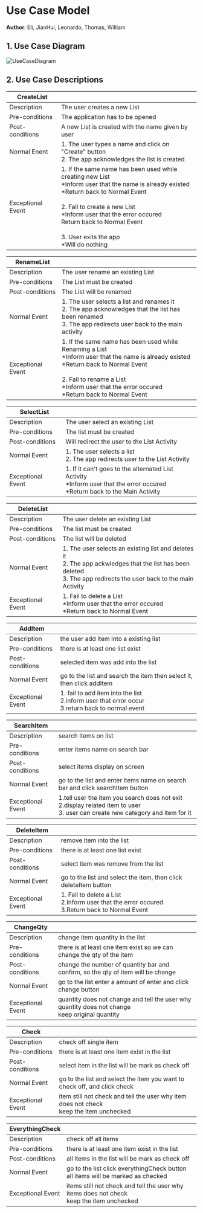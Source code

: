 # Use Case Model



**Author**: Eli, JianHui, Leonardo, Thomas, William

## 1. Use Case Diagram
![UseCaseDiagram](https://github.com/qc-se-spring2019/370Spring19Team3/blob/master/GroupProject/Docs/UseCaseDiagram.jpg)
## 2. Use Case Descriptions
|CreateList||
|----------------|-----------|
| Description        |The user creates a new List|
| Pre-conditions        |The application has to be opened|
| Post-conditions        |A new List is created with the name given by user|
| Normal Enent       |1. The user types a name and click on "Create" button <br> 2. The app acknowledges the list is created|
| Exceptional Event       |1. If the same name has been used while creating new List <br> <space> *Inform user that the name is already existed <br> <space> *Return back to Normal Event <br><br>2. Fail to create a new List <br><space> *Inform user that the error occured <br><space> Return back to Normal Event <br><br> 3. User exits the app <br><space> *Will do nothing |

|RenameList||
|----------------|-----------|
| Description        |The user rename an existing List|
| Pre-conditions        |The List must be created|
| Post-conditions        |The List will be renamed|
| Normal Event       |1. The user selects a list and renames it <br> 2. The app acknowledges that the list has been renamed <br> 3. The app redirects user back to the main activity |
| Exceptional Event       |1. If the same name has been used while Renaming a List <br> <space> *Inform user that the name is already existed <br> <space> *Return back to Normal Event <br><br>2. Fail to rename a List <br><space> *Inform user that the error occured <br><space> *Return back to Normal Event|

|SelectList||
|----------------|-----------|
| Description        |The user select an existing List|
| Pre-conditions        |The list must be created|
| Post-conditions        |Will redirect the user to the List Activity|
| Normal Event       |1. The user selects a list <br> 2. The app redirects user to the List Activity|
| Exceptional Event       |1. If it can't goes to the alternated List Activity<br>*Inform user that the error occured<br> *Return back to the Main Activity|

|DeleteList||
|----------------|-----------|
| Description        |The user delete an existing List|
| Pre-conditions        |The list must be created|
| Post-conditions        |The list will be deleted|
| Normal Event       |1. The user selects an existing list and deletes it<br> 2. The app ackwledges that the list has been deleted <br> 3. The app redirects the user back to the main Activity|
| Exceptional Event       |1. Fail to delete a List <br><space> *Inform user that the error occured <br><space> *Return back to Normal Event|

|AddItem||
|----------------|-----------|
| Description        |the user add item into a existing list|
| Pre-conditions        |there is at least one list exist|
| Post-conditions        |selected item was add into the list|
| Normal Event       |go to the list and search the item then select it, then click addItem|
| Exceptional Event       |1. fail to add item into the list <br><space>2.inform user that error occur<br><space>3.return back to normal event|

|SearchItem||
|----------------|-----------|
| Description        |search items on list|
| Pre-conditions        |enter items name on search bar|
| Post-conditions        |select items display on screen|
| Normal Event       |go to the list and enter items name on search bar and click searchItem button|
| Exceptional Event       |1.tell user the item you search does not exit<br><space>2.display related item to user <br><space>3. user can create new category and item for it|

|DeleteItem||
|----------------|-----------|
| Description        |remove item into the list|
| Pre-conditions        |there is at least one list exist|
| Post-conditions        |select item was remove from the list|
| Normal Event       |go to the list and select the item, then click deleteItem button|
| Exceptional Event      |1. Fail to delete a List <br><space> 2.Inform user that the error occured <br><space> 3.Return back to Normal Event|

|ChangeQty||
|----------------|-----------|
| Description        |change item quantity in the list|
| Pre-conditions        |there is at least one item exist so we can change the qty of the item|
| Post-conditions        |change the number of quantity bar and confirm, so the qty of item will be change|
| Normal Event       |go to the list enter a amount of enter and click change button|
| Exceptional Event       |quantity does not change and tell the user why quantity does not change <br><space> keep original quantity|

|Check||
|----------------|-----------|
| Description        |check off single item|
| Pre-conditions        |there is at least one item exist in the list|
| Post-conditions        |select item in the list will be mark as check off|
| Normal Event       |go to the list and select the item you want to check off, and click check|
| Exceptional Event       |item still not check and tell the user why item does not check <br><space> keep the item unchecked

|EverythingCheck||
|----------------|-----------|
| Description        |check off all items|
| Pre-conditions        |there is at least one item exist in the list|
| Post-conditions        |all items in the list will be mark as check off|
| Normal Event       |go to the list click everythingCheck button all items will be marked as checked|
| Exceptional Event       |items still not check and tell the user why items does not check <br><space> keep the item unchecked|
